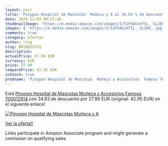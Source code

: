 ```yaml
---
layout: post
title: 'Pinypon Hospital de Mascotas  Muñeca y A al 34.83 % de descuento'
date: 2020-11-03 09:27:46
thumbnailImage: 'https://m.media-amazon.com/images/I/51P5AGsH7IL._SL200_.jpg'
images: [ 'https://m.media-amazon.com/images/I/51P5AGsH7IL._SL200_.jpg' ]
comments: true
category: ofertas
author: ring
slug: B01B65IVCQ
description:
actualPrice: 27.99 EUR
currency: EUR
price: 27.99
comparePrice: 42.95 EUR
inStock: true
prodname: 'Pinypon Hospital de Mascotas  Muñeca y Accesorios  Famosa 700012914 '
---
```


Está [Pinypon Hospital de Mascotas  Muñeca y Accesorios  Famosa 700012914 ](https://www.amazon.es/dp/B01B65IVCQ/?tag=tolees-21) con 34.83 de descuento por 27.99 EUR (original: 42.95 EUR) en el siguiente enlace!

[![Pinypon Hospital de Mascotas  Muñeca y A](https://m.media-amazon.com/images/I/51P5AGsH7IL._SL200_.jpg)](https://www.amazon.es/dp/B01B65IVCQ/?tag=tolees-21)

[Ver la oferta!!](https://www.amazon.es/dp/B01B65IVCQ/?tag=tolees-21)

Links participate in Amazon Associate program and might generate a comission on qualifying sales


